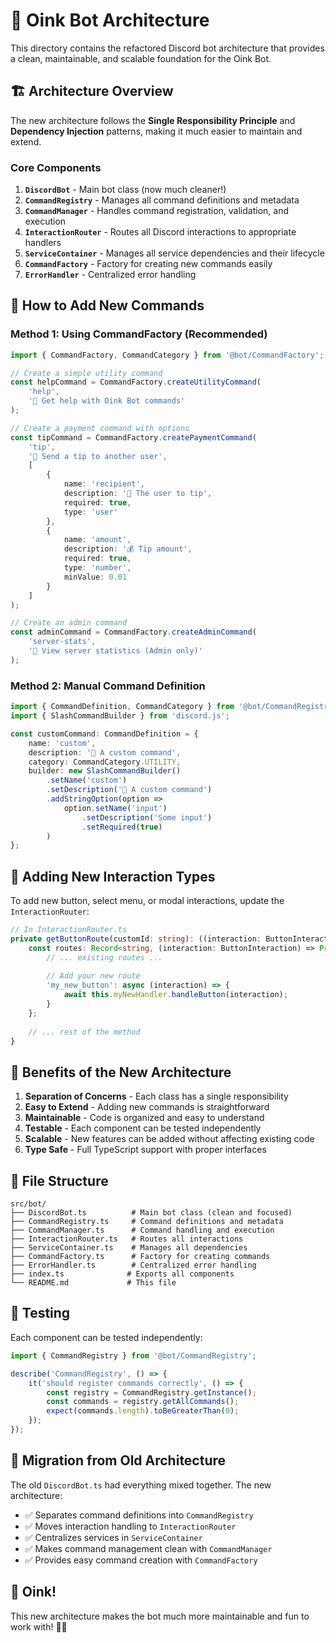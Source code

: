 # 🐷 Oink Bot Architecture

This directory contains the refactored Discord bot architecture that provides a clean, maintainable, and scalable foundation for the Oink Bot.

## 🏗️ Architecture Overview

The new architecture follows the **Single Responsibility Principle** and **Dependency Injection** patterns, making it much easier to maintain and extend.

### Core Components

1. **`DiscordBot`** - Main bot class (now much cleaner!)
2. **`CommandRegistry`** - Manages all command definitions and metadata
3. **`CommandManager`** - Handles command registration, validation, and execution
4. **`InteractionRouter`** - Routes all Discord interactions to appropriate handlers
5. **`ServiceContainer`** - Manages all service dependencies and their lifecycle
6. **`CommandFactory`** - Factory for creating new commands easily
7. **`ErrorHandler`** - Centralized error handling

## 🚀 How to Add New Commands

### Method 1: Using CommandFactory (Recommended)

```typescript
import { CommandFactory, CommandCategory } from '@bot/CommandFactory';

// Create a simple utility command
const helpCommand = CommandFactory.createUtilityCommand(
    'help',
    '🐷 Get help with Oink Bot commands'
);

// Create a payment command with options
const tipCommand = CommandFactory.createPaymentCommand(
    'tip',
    '🐷 Send a tip to another user',
    [
        {
            name: 'recipient',
            description: '🐽 The user to tip',
            required: true,
            type: 'user'
        },
        {
            name: 'amount',
            description: '💰 Tip amount',
            required: true,
            type: 'number',
            minValue: 0.01
        }
    ]
);

// Create an admin command
const adminCommand = CommandFactory.createAdminCommand(
    'server-stats',
    '🐷 View server statistics (Admin only)'
);
```

### Method 2: Manual Command Definition

```typescript
import { CommandDefinition, CommandCategory } from '@bot/CommandRegistry';
import { SlashCommandBuilder } from 'discord.js';

const customCommand: CommandDefinition = {
    name: 'custom',
    description: '🐷 A custom command',
    category: CommandCategory.UTILITY,
    builder: new SlashCommandBuilder()
        .setName('custom')
        .setDescription('🐷 A custom command')
        .addStringOption(option =>
            option.setName('input')
                .setDescription('Some input')
                .setRequired(true)
        )
};
```

## 🔧 Adding New Interaction Types

To add new button, select menu, or modal interactions, update the `InteractionRouter`:

```typescript
// In InteractionRouter.ts
private getButtonRoute(customId: string): ((interaction: ButtonInteraction) => Promise<void>) | null {
    const routes: Record<string, (interaction: ButtonInteraction) => Promise<void>> = {
        // ... existing routes ...
        
        // Add your new route
        'my_new_button': async (interaction) => {
            await this.myNewHandler.handleButton(interaction);
        }
    };
    
    // ... rest of the method
}
```

## 🎯 Benefits of the New Architecture

1. **Separation of Concerns** - Each class has a single responsibility
2. **Easy to Extend** - Adding new commands is straightforward
3. **Maintainable** - Code is organized and easy to understand
4. **Testable** - Each component can be tested independently
5. **Scalable** - New features can be added without affecting existing code
6. **Type Safe** - Full TypeScript support with proper interfaces

## 📁 File Structure

```
src/bot/
├── DiscordBot.ts          # Main bot class (clean and focused)
├── CommandRegistry.ts     # Command definitions and metadata
├── CommandManager.ts      # Command handling and execution
├── InteractionRouter.ts   # Routes all interactions
├── ServiceContainer.ts    # Manages all dependencies
├── CommandFactory.ts      # Factory for creating commands
├── ErrorHandler.ts        # Centralized error handling
├── index.ts              # Exports all components
└── README.md             # This file
```

## 🧪 Testing

Each component can be tested independently:

```typescript
import { CommandRegistry } from '@bot/CommandRegistry';

describe('CommandRegistry', () => {
    it('should register commands correctly', () => {
        const registry = CommandRegistry.getInstance();
        const commands = registry.getAllCommands();
        expect(commands.length).toBeGreaterThan(0);
    });
});
```

## 🔄 Migration from Old Architecture

The old `DiscordBot.ts` had everything mixed together. The new architecture:

- ✅ Separates command definitions into `CommandRegistry`
- ✅ Moves interaction handling to `InteractionRouter`
- ✅ Centralizes services in `ServiceContainer`
- ✅ Makes command management clean with `CommandManager`
- ✅ Provides easy command creation with `CommandFactory`

## 🎉 Oink! 

This new architecture makes the bot much more maintainable and fun to work with! 🐷✨
